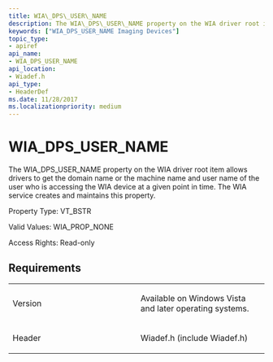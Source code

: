 ```yaml
---
title: WIA\_DPS\_USER\_NAME
description: The WIA\_DPS\_USER\_NAME property on the WIA driver root item allows drivers to get the domain name or the machine name and user name of the user who is accessing the WIA device at a given point in time. The WIA service creates and maintains this property.
keywords: ["WIA_DPS_USER_NAME Imaging Devices"]
topic_type:
- apiref
api_name:
- WIA_DPS_USER_NAME
api_location:
- Wiadef.h
api_type:
- HeaderDef
ms.date: 11/28/2017
ms.localizationpriority: medium
---
```


# WIA\_DPS\_USER\_NAME


The WIA\_DPS\_USER\_NAME property on the WIA driver root item allows drivers to get the domain name or the machine name and user name of the user who is accessing the WIA device at a given point in time. The WIA service creates and maintains this property.

Property Type: VT\_BSTR

Valid Values: WIA\_PROP\_NONE

Access Rights: Read-only

## Requirements

<table>
<colgroup>
<col width="50%" />
<col width="50%" />
</colgroup>
<tbody>
<tr class="odd">
<td><p>Version</p></td>
<td><p>Available on Windows Vista and later operating systems.</p></td>
</tr>
<tr class="even">
<td><p>Header</p></td>
<td>Wiadef.h (include Wiadef.h)</td>
</tr>
</tbody>
</table>

 

 





